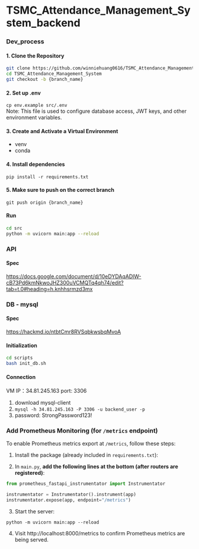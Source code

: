 # TSMC_Attendance_Management_System_backend
### Dev_process

#### 1. Clone the Repository
```bash
git clone https://github.com/winniehuang0616/TSMC_Attendance_Management_System.git
cd TSMC_Attendance_Management_System
git checkout -b {branch_name}
````

#### 2. Set up .env
`cp env.example src/.env` <br>
Note: This file is used to configure database access, JWT keys, and other environment variables.
#### 3. Create and Activate a Virtual Environment
- venv
- conda
#### 4. Install dependencies
`pip install -r requirements.txt`
#### 5. Make sure to push on the correct branch
`git push origin {branch_name}`

#### Run
```bash
cd src
python -m uvicorn main:app --reload
```

### API
#### Spec
https://docs.google.com/document/d/10eDYDAqADlW-cB73Pd6kmNkwoJHZ300uVCMQTq4qh74/edit?tab=t.0#heading=h.knhhsrmzd3mx
### DB - mysql
#### Spec
https://hackmd.io/ntbtCmr8RVSqbkwsbqMvoA

#### Initialization
```bash
cd scripts
bash init_db.sh
```

#### Connection
VM IP：34.81.245.163
port: 3306
1. download mysql-client
2.  `mysql -h 34.81.245.163 -P 3306 -u backend_user -p`
3. password: StrongPassword123!

### Add Prometheus Monitoring (for `/metrics` endpoint)

To enable Prometheus metrics export at `/metrics`, follow these steps:

1. Install the package (already included in `requirements.txt`):

2. In `main.py`, **add the following lines at the bottom (after routers are registered)**:

```python
from prometheus_fastapi_instrumentator import Instrumentator

instrumentator = Instrumentator().instrument(app)
instrumentator.expose(app, endpoint="/metrics")
```
3. Start the server:
```
python -m uvicorn main:app --reload
```
4. Visit http://localhost:8000/metrics to confirm Prometheus metrics are being served.


